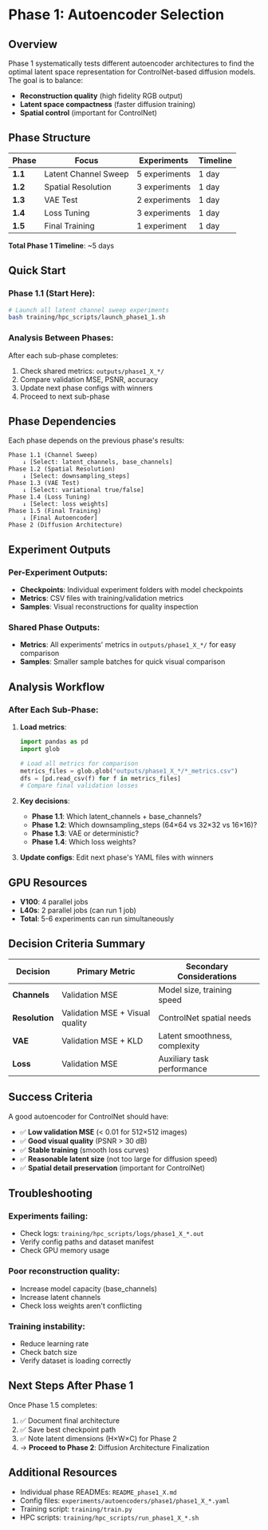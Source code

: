 # Phase 1: Autoencoder Selection

## Overview

Phase 1 systematically tests different autoencoder architectures to find the optimal latent space representation for ControlNet-based diffusion models. The goal is to balance:
- **Reconstruction quality** (high fidelity RGB output)
- **Latent space compactness** (faster diffusion training)
- **Spatial control** (important for ControlNet)

## Phase Structure

| Phase | Focus | Experiments | Timeline |
|-------|-------|-------------|----------|
| **1.1** | Latent Channel Sweep | 5 experiments | 1 day |
| **1.2** | Spatial Resolution | 3 experiments | 1 day |
| **1.3** | VAE Test | 2 experiments | 1 day |
| **1.4** | Loss Tuning | 3 experiments | 1 day |
| **1.5** | Final Training | 1 experiment | 1 day |

**Total Phase 1 Timeline**: ~5 days

## Quick Start

### Phase 1.1 (Start Here):
```bash
# Launch all latent channel sweep experiments
bash training/hpc_scripts/launch_phase1_1.sh
```

### Analysis Between Phases:
After each sub-phase completes:
1. Check shared metrics: `outputs/phase1_X_*/`
2. Compare validation MSE, PSNR, accuracy
3. Update next phase configs with winners
4. Proceed to next sub-phase

## Phase Dependencies

Each phase depends on the previous phase's results:

```
Phase 1.1 (Channel Sweep)
    ↓ [Select: latent_channels, base_channels]
Phase 1.2 (Spatial Resolution)
    ↓ [Select: downsampling_steps]
Phase 1.3 (VAE Test)
    ↓ [Select: variational true/false]
Phase 1.4 (Loss Tuning)
    ↓ [Select: loss weights]
Phase 1.5 (Final Training)
    ↓ [Final Autoencoder]
Phase 2 (Diffusion Architecture)
```

## Experiment Outputs

### Per-Experiment Outputs:
- **Checkpoints**: Individual experiment folders with model checkpoints
- **Metrics**: CSV files with training/validation metrics
- **Samples**: Visual reconstructions for quality inspection

### Shared Phase Outputs:
- **Metrics**: All experiments' metrics in `outputs/phase1_X_*/` for easy comparison
- **Samples**: Smaller sample batches for quick visual comparison

## Analysis Workflow

### After Each Sub-Phase:

1. **Load metrics**:
   ```python
   import pandas as pd
   import glob
   
   # Load all metrics for comparison
   metrics_files = glob.glob("outputs/phase1_X_*/*_metrics.csv")
   dfs = [pd.read_csv(f) for f in metrics_files]
   # Compare final validation losses
   ```

2. **Key decisions**:
   - **Phase 1.1**: Which latent_channels + base_channels?
   - **Phase 1.2**: Which downsampling_steps (64×64 vs 32×32 vs 16×16)?
   - **Phase 1.3**: VAE or deterministic?
   - **Phase 1.4**: Which loss weights?

3. **Update configs**: Edit next phase's YAML files with winners

## GPU Resources

- **V100**: 4 parallel jobs
- **L40s**: 2 parallel jobs (can run 1 job)
- **Total**: 5-6 experiments can run simultaneously

## Decision Criteria Summary

| Decision | Primary Metric | Secondary Considerations |
|----------|----------------|------------------------|
| **Channels** | Validation MSE | Model size, training speed |
| **Resolution** | Validation MSE + Visual quality | ControlNet spatial needs |
| **VAE** | Validation MSE + KLD | Latent smoothness, complexity |
| **Loss** | Validation MSE | Auxiliary task performance |

## Success Criteria

A good autoencoder for ControlNet should have:
- ✅ **Low validation MSE** (< 0.01 for 512×512 images)
- ✅ **Good visual quality** (PSNR > 30 dB)
- ✅ **Stable training** (smooth loss curves)
- ✅ **Reasonable latent size** (not too large for diffusion speed)
- ✅ **Spatial detail preservation** (important for ControlNet)

## Troubleshooting

### Experiments failing:
- Check logs: `training/hpc_scripts/logs/phase1_X_*.out`
- Verify config paths and dataset manifest
- Check GPU memory usage

### Poor reconstruction quality:
- Increase model capacity (base_channels)
- Increase latent channels
- Check loss weights aren't conflicting

### Training instability:
- Reduce learning rate
- Check batch size
- Verify dataset is loading correctly

## Next Steps After Phase 1

Once Phase 1.5 completes:
1. ✅ Document final architecture
2. ✅ Save best checkpoint path
3. ✅ Note latent dimensions (H×W×C) for Phase 2
4. → **Proceed to Phase 2**: Diffusion Architecture Finalization

## Additional Resources

- Individual phase READMEs: `README_phase1_X.md`
- Config files: `experiments/autoencoders/phase1/phase1_X_*.yaml`
- Training script: `training/train.py`
- HPC scripts: `training/hpc_scripts/run_phase1_X_*.sh`

